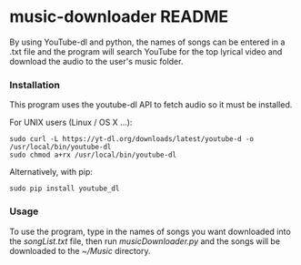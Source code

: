 # music-downloader README
By using YouTube-dl and python, the names of songs can be entered in a .txt file and the program will search YouTube for the top lyrical video and download the audio to the user's music folder.

### Installation
This program uses the youtube-dl API to fetch audio so it must be installed.

For UNIX users (Linux / OS X ...):

    sudo curl -L https://yt-dl.org/downloads/latest/youtube-d -o /usr/local/bin/youtube-dl
    sudo chmod a+rx /usr/local/bin/youtube-dl

Alternatively, with pip:

    sudo pip install youtube_dl

### Usage
To use the program, type in the names of songs you want downloaded into the *songList.txt* file, then run *musicDownloader.py* and the songs will be downloaded to the *~/Music* directory.

